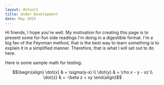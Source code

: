```yaml
---
layout: default
title: Under Development
date: May 2025
---
```


Hi friends, I hope you're well. My motivation for creating this page is to present some for-fun side readings I'm doing in a digestible format. I'm a big fan of the Feynman method, that is the best way to learn something is to  explain it in a simplified manner. Therefore, that is what I will set out to do here.

Here is some sample math for testing: 


$$\begin{align}
\dot{x} & = \sigma(y-x) \\
\dot{y} & = \rho x - y - xz \\
\dot{z} & = -\beta z + xy
\end{align}$$
  